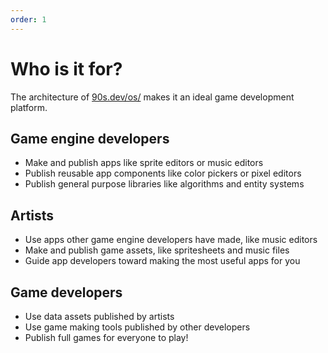 ```yaml
---
order: 1
---
```


# Who is it for?

The architecture of [90s.dev/os/](/os/) makes it an ideal game development platform.

## Game engine developers

* Make and publish apps like sprite editors or music editors
* Publish reusable app components like color pickers or pixel editors
* Publish general purpose libraries like algorithms and entity systems

## Artists

* Use apps other game engine developers have made, like music editors
* Make and publish game assets, like spritesheets and music files
* Guide app developers toward making the most useful apps for you

## Game developers

* Use data assets published by artists
* Use game making tools published by other developers
* Publish full games for everyone to play!
